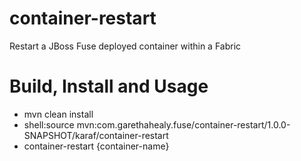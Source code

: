 # container-restart
Restart a JBoss Fuse deployed container within a Fabric

# Build, Install and Usage
- mvn clean install
- shell:source mvn:com.garethahealy.fuse/container-restart/1.0.0-SNAPSHOT/karaf/container-restart
- container-restart {container-name}
